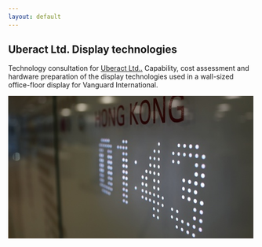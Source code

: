 ```yaml
---
layout: default
---
```


Uberact Ltd. Display technologies
---------------
Technology consultation for [Uberact Ltd..](http://uberact.com) Capability, cost assessment and hardware preparation of the display technologies used in a wall-sized office-floor display for Vanguard International.

![vanguard display](/images/vanguard2.jpg "c Uberact Ltd.")
